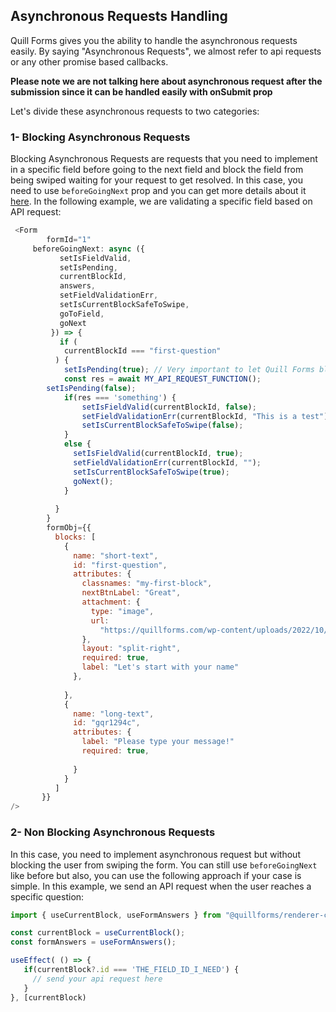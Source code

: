 ## Asynchronous Requests Handling

Quill Forms gives you the ability to handle the asynchronous requests easily.
By saying "Asynchronous Requests", we almost refer to api requests or any other promise based callbacks.

**Please note we are not talking here about asynchronous request after the submission since it can be handled easily with onSubmit prop**

Let's divide these asynchronous requests to two categories:

### 1- Blocking Asynchronous Requests
Blocking Asynchronous Requests are requests that you need to implement in a specific field before going to the next field and block the field from being swiped waiting for your request to get resolved.
In this case, you need to use `beforeGoingNext` prop and you can get more details about it [here](https://github.com/quillforms/quillforms/blob/master/react-docs/beforeGoingNext.md).
In the following example, we are validating a specific field based on API request:
```js
 <Form
        formId="1"
	 beforeGoingNext: async ({
           setIsFieldValid,
           setIsPending,
           currentBlockId,
           answers,
           setFieldValidationErr,
           setIsCurrentBlockSafeToSwipe,
           goToField,
           goNext
         }) => {
           if (
            currentBlockId === "first-question" 
          ) {
            setIsPending(true); // Very important to let Quill Forms blocks the user form going to the next question and showing a spinner to him.
            const res = await MY_API_REQUEST_FUNCTION(); 
	    setIsPending(false);
            if(res === 'something') {
                setIsFieldValid(currentBlockId, false);
                setFieldValidationErr(currentBlockId, "This is a test");
                setIsCurrentBlockSafeToSwipe(false);
            }
            else {
              setIsFieldValid(currentBlockId, true);
              setFieldValidationErr(currentBlockId, "");
              setIsCurrentBlockSafeToSwipe(true);
              goNext();
            }
	    
          } 
        }
        formObj={{
          blocks: [
            {
              name: "short-text",
              id: "first-question",
              attributes: {
                classnames: "my-first-block",
                nextBtnLabel: "Great",
                attachment: {
                  type: "image",
                  url:
                    "https://quillforms.com/wp-content/uploads/2022/10/ludovic-migneault-B9YbNbaemMI-unsplash_50-scaled.jpeg"
                },
                layout: "split-right",
                required: true,
                label: "Let's start with your name"
              },
              
            },
            {
              name: "long-text",
              id: "gqr1294c",
              attributes: {
                label: "Please type your message!"
                required: true,
      
              }
            }
          ]
       }}
/>
```

### 2- Non Blocking Asynchronous Requests
In this case, you need to implement asynchronous request but without blocking the user from swiping the form.
You can still use `beforeGoingNext` like before but also, you can use the following approach if your case is simple.
In this example, we send an API request when the user reaches a specific question:

```js 
import { useCurrentBlock, useFormAnswers } from "@quillforms/renderer-core";

const currentBlock = useCurrentBlock();
const formAnswers = useFormAnswers();

useEffect( () => {
   if(currentBlock?.id === 'THE_FIELD_ID_I_NEED') {
     // send your api request here
   }
}, [currentBlock)
```


